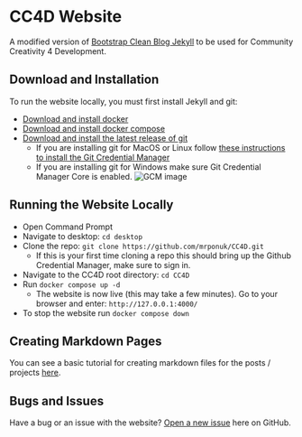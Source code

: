 # CC4D Website

A modified version of [Bootstrap Clean Blog Jekyll](https://github.com/StartBootstrap/startbootstrap-clean-blog-jekyll) to be used for Community Creativity 4 Development.

## Download and Installation

To run the website locally, you must first install Jekyll and git:
- [Download and install docker](https://docs.docker.com/get-docker/)
- [Download and install docker compose](https://docs.docker.com/compose/install/)
- [Download and install the latest release of git](https://git-scm.com/downloads)
    - If you are installing git for MacOS or Linux follow [these instructions to install the Git Credential Manager](https://github.com/git-ecosystem/git-credential-manager/blob/release/docs/install.md)
    - If you are installing git for Windows make sure Git Credential Manager Core is enabled.
    ![GCM image](https://user-images.githubusercontent.com/5658207/140082529-1ac133c1-0922-4a24-af03-067e27b3988b.png)

## Running the Website Locally 

- Open Command Prompt
- Navigate to desktop: `cd desktop`
- Clone the repo: `git clone https://github.com/mrponuk/CC4D.git`
    - If this is your first time cloning a repo this should bring up the Github Credential Manager, make sure to sign in.
- Navigate to the CC4D root directory: `cd CC4D`
- Run `docker compose up -d`
    - The website is now live (this may take a few minutes). Go to your browser and enter: `http://127.0.0.1:4000/`
- To stop the website run `docker compose down`

## Creating Markdown Pages

You can see a basic tutorial for creating markdown files for the posts / projects [here](markdown-tutorial.md).

## Bugs and Issues

Have a bug or an issue with the website? [Open a new issue](https://github.com/mrponuk/CC4D/issues) here on GitHub.
